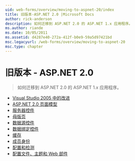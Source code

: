 ```yaml
---
uid: web-forms/overview/moving-to-aspnet-20/index
title: 旧版本-ASP.NET 2.0 |Microsoft Docs
author: rick-anderson
description: 如何迁移到 ASP.NET 2.0 的 ASP.NET 1.x 应用程序。
ms.author: riande
ms.date: 10/05/2011
ms.assetid: d4287e40-272a-412f-b0e9-59a5d97421bd
msc.legacyurl: /web-forms/overview/moving-to-aspnet-20
msc.type: chapter
---
```

<a name="older-versions---aspnet-20"></a>旧版本 - ASP.NET 2.0
====================
> 如何迁移到 ASP.NET 2.0 的 ASP.NET 1.x 应用程序。


- [Visual Studio 2005 中的改进](improvements-in-visual-studio-2005.md)
- [ASP.NET 2.0 页面模型](the-asp-net-2-0-page-model.md)
- [服务器控件](server-controls.md)
- [母版页](master-pages.md)
- [数据源控件](data-source-controls.md)
- [数据绑定控件](data-bound-controls.md)
- [缓存](caching.md)
- [成员身份](membership.md)
- [配置和检测](configuration-and-instrumentation.md)
- [配置文件、主题和 Web 部件](profiles-themes-and-web-parts.md)
